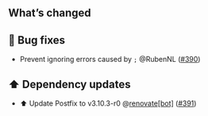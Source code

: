 ## What’s changed

## 🐛 Bug fixes

- Prevent ignoring errors caused by `;` @RubenNL ([#390](https://github.com/erik73/addon-mail/pull/390))

## ⬆️ Dependency updates

- ⬆️ Update Postfix to v3.10.3-r0 @[renovate[bot]](https://github.com/apps/renovate) ([#391](https://github.com/erik73/addon-mail/pull/391))
